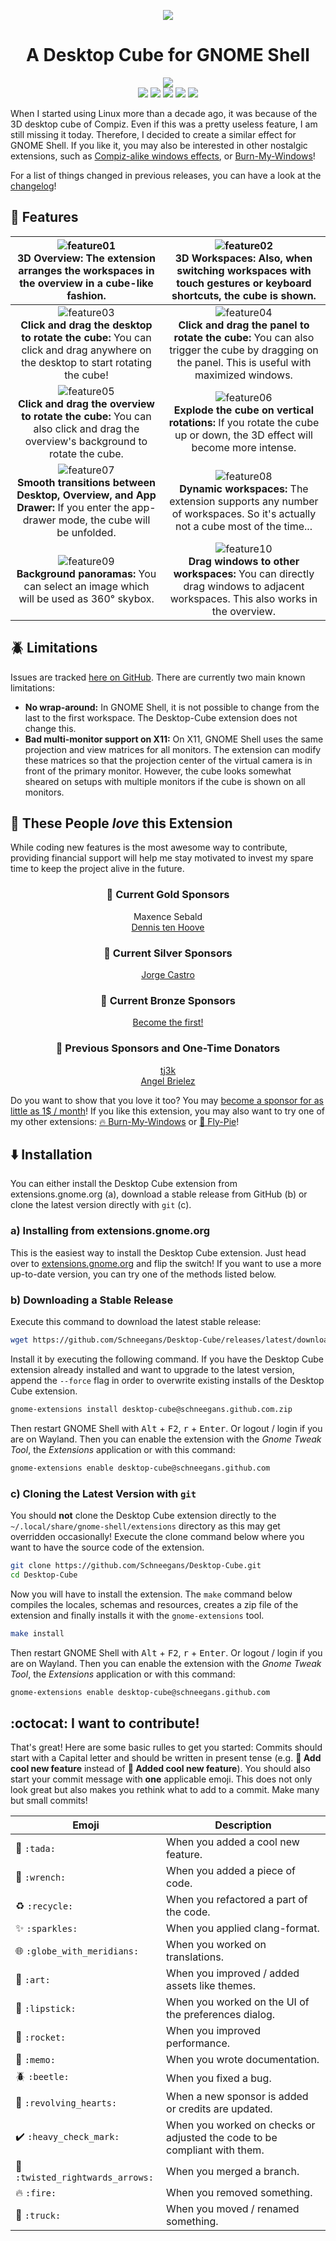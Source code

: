 <p align="center">
  <a href="https://www.youtube.com/watch?v=J7pdnkv7v1A"><img src ="docs/pics/teaser.jpg" /></a>
</p>

<h1 align="center">A Desktop Cube for GNOME Shell</h1>

<p align="center">
  <a href="https://extensions.gnome.org/extension/4648/desktop-cube/"><img src="https://img.shields.io/badge/Download-extensions.gnome.org-e67f4d.svg?logo=gnome&logoColor=lightgrey&labelColor=303030" /></a><br/>
  <a href="https://github.com/Schneegans/Desktop-Cube/actions"><img src="https://github.com/Schneegans/Desktop-Cube/workflows/Checks/badge.svg?branch=main" /></a>
  <a href="LICENSE"><img src="https://img.shields.io/badge/License-GPLv3-blue.svg?labelColor=303030" /></a>
  <a href="https://hosted.weblate.org/engage/desktop-cube/"><img src="https://img.shields.io/weblate/progress/desktop-cube?label=Translated&logo=weblate&logoColor=lightgray&labelColor=303030" /></a>
  <a href="scripts/cloc.sh"><img src="https://img.shields.io/endpoint?url=https://gist.githubusercontent.com/Schneegans/66479de801ea8e0f6a1cf084cd37ffe8/raw/loc.json" /></a>
  <a href="scripts/cloc.sh"><img src="https://img.shields.io/endpoint?url=https://gist.githubusercontent.com/Schneegans/66479de801ea8e0f6a1cf084cd37ffe8/raw/comments.json" /></a>
</p>

When I started using Linux more than a decade ago, it was because of the 3D desktop cube of Compiz.
Even if this was a pretty useless feature, I am still missing it today.
Therefore, I decided to create a similar effect for GNOME Shell.
If you like it, you may also be interested in other nostalgic extensions, such as [Compiz-alike windows effects](https://extensions.gnome.org/extension/2950/compiz-alike-windows-effect/), or [Burn-My-Windows](https://extensions.gnome.org/extension/4679/burn-my-windows/)!

For a list of things changed in previous releases, you can have a look at the [changelog](docs/changelog.md)!

## 🎉 Features

![feature01](docs/pics/feature01.gif) <br> **3D Overview:** The extension arranges the workspaces in the overview in a cube-like fashion. | ![feature02](docs/pics/feature02.gif) <br> **3D Workspaces:** Also, when switching workspaces with touch gestures or keyboard shortcuts, the cube is shown.
|:-:|:-:|
![feature03](docs/pics/feature03.gif) <br> **Click and drag the desktop to rotate the cube:** You can click and drag anywhere on the desktop to start rotating the cube! | ![feature04](docs/pics/feature04.gif) <br> **Click and drag the panel to rotate the cube:** You can also trigger the cube by dragging on the panel. This is useful with maximized windows. 
![feature05](docs/pics/feature05.gif) <br> **Click and drag the overview to rotate the cube:** You can also click and drag the overview's background to rotate the cube. | ![feature06](docs/pics/feature06.gif) <br> **Explode the cube on vertical rotations:** If you rotate the cube up or down, the 3D effect will become more intense.
![feature07](docs/pics/feature07.gif) <br> **Smooth transitions between Desktop, Overview, and App Drawer:** If you enter the app-drawer mode, the cube will be unfolded. | ![feature08](docs/pics/feature08.gif) <br> **Dynamic workspaces:** The extension supports any number of workspaces. So it's actually not a cube most of the time...
![feature09](docs/pics/feature09.gif) <br> **Background panoramas:** You can select an image which will be used as 360° skybox. | ![feature10](docs/pics/feature10.gif) <br> **Drag windows to other workspaces:** You can directly drag windows to adjacent workspaces. This also works in the overview.

## 🪲 Limitations

Issues are tracked [here on GitHub](https://github.com/Schneegans/Desktop-Cube/issues). There are currently two main known limitations:
* **No wrap-around:** In GNOME Shell, it is not possible to change from the last to the first workspace. The Desktop-Cube extension does not change this.
* **Bad multi-monitor support on X11:** On X11, GNOME Shell uses the same projection and view matrices for all monitors. The extension can modify these matrices so that the projection center of the virtual camera is in front of the primary monitor. However, the cube looks somewhat sheared on setups with multiple monitors if the cube is shown on all monitors.


## 💞 These People _love_ this Extension

While coding new features is the most awesome way to contribute, providing financial support will help me stay motivated to invest my spare time to keep the project alive in the future.

<h3 align="center">🥇 Current Gold Sponsors</h3>
<p align="center">
Maxence Sebald<br>
<a href="https://github.com/dennis1248">Dennis ten Hoove</a><br>
</p>

<h3 align="center">🥈 Current Silver Sponsors</h3>
<p align="center">
  <a href="https://github.com/castrojo">Jorge Castro</a>
</p>

<h3 align="center">🥉 Current Bronze Sponsors</h3>
<p align="center">
  <a href="https://github.com/sponsors/Schneegans">Become the first!</a><br>
</p>

 
<h3 align="center">🏅 Previous Sponsors and One-Time Donators</h3>
<p align="center">
  <a href="https://twitter.com/tjiiik">tj3k</a><br>
  <a href='https://github.com/AngelBrielez'>Angel Brielez</a>
</p>


Do you want to show that you love it too? You may <a href="https://github.com/sponsors/Schneegans">become a sponsor for as little as 1$ / month</a>!
If you like this extension, you may also want to try one of my other extensions: [🔥 Burn-My-Windows](https://github.com/Schneegans/Burn-My-Windows) or [🍰 Fly-Pie](https://github.com/Schneegans/Fly-Pie/)!

## ⬇️ Installation

You can either install the Desktop Cube extension from extensions.gnome.org (a), download a stable release
from GitHub (b) or clone the latest version directly with `git` (c).

### a) Installing from extensions.gnome.org

This is the easiest way to install the Desktop Cube extension. Just head over to
[extensions.gnome.org](https://extensions.gnome.org/extension/4648/desktop-cube) and flip the switch!
If you want to use a more up-to-date version, you can try one of the methods listed below.

### b) Downloading a Stable Release

Execute this command to download the latest stable release:

```bash
wget https://github.com/Schneegans/Desktop-Cube/releases/latest/download/desktop-cube@schneegans.github.com.zip
```

Install it by executing the following command. If you have the Desktop Cube extension already installed and want to upgrade to
the latest version, append the `--force` flag in order to overwrite existing installs of the Desktop Cube extension.

```bash
gnome-extensions install desktop-cube@schneegans.github.com.zip
```

Then restart GNOME Shell with <kbd>Alt</kbd> + <kbd>F2</kbd>, <kbd>r</kbd> + <kbd>Enter</kbd>.
Or logout / login if you are on Wayland.
Then you can enable the extension with the *Gnome Tweak Tool*, the *Extensions* application or with this command:

```bash
gnome-extensions enable desktop-cube@schneegans.github.com
```

### c) Cloning the Latest Version with `git`

You should **not** clone the Desktop Cube extension directly to the `~/.local/share/gnome-shell/extensions` directory as this may get overridden occasionally!
Execute the clone command below where you want to have the source code of the extension.

```bash
git clone https://github.com/Schneegans/Desktop-Cube.git
cd Desktop-Cube
```

Now you will have to install the extension.
The `make` command below compiles the locales, schemas and resources, creates a zip file of the extension and finally installs it with the `gnome-extensions` tool.

```bash
make install
```

Then restart GNOME Shell with <kbd>Alt</kbd> + <kbd>F2</kbd>, <kbd>r</kbd> + <kbd>Enter</kbd>.
Or logout / login if you are on Wayland.
Then you can enable the extension with the *Gnome Tweak Tool*, the *Extensions* application or with this command:

```bash
gnome-extensions enable desktop-cube@schneegans.github.com
```

## :octocat: I want to contribute!

That's great!
Here are some basic rulles to get you started:
Commits should start with a Capital letter and should be written in present tense (e.g. __:tada: Add cool new feature__ instead of __:tada: Added cool new feature__).
You should also start your commit message with **one** applicable emoji.
This does not only look great but also makes you rethink what to add to a commit. Make many but small commits!

Emoji | Description
------|------------
:tada: `:tada:` | When you added a cool new feature.
:wrench: `:wrench:` | When you added a piece of code.
:recycle: `:recycle:` | When you refactored a part of the code.
:sparkles: `:sparkles:` | When you applied clang-format.
:globe_with_meridians: `:globe_with_meridians:` | When you worked on translations.
:art: `:art:` | When you improved / added assets like themes.
:lipstick: `:lipstick:` | When you worked on the UI of the preferences dialog.
:rocket: `:rocket:` | When you improved performance.
:memo: `:memo:` | When you wrote documentation.
:beetle: `:beetle:` | When you fixed a bug.
:revolving_hearts: `:revolving_hearts:` | When a new sponsor is added or credits are updated.
:heavy_check_mark: `:heavy_check_mark:` | When you worked on checks or adjusted the code to be compliant with them.
:twisted_rightwards_arrows: `:twisted_rightwards_arrows:` | When you merged a branch.
:fire: `:fire:` | When you removed something.
:truck: `:truck:` | When you moved / renamed something.
